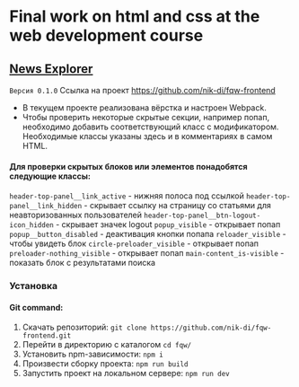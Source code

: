 # Final work on html and css at the web development course
## [News Explorer](https://nik-di.github.io/fqw-frontend/)

`Версия 0.1.0`
Ссылка на проект https://github.com/nik-di/fqw-frontend

* В текущем проекте реализована вёрстка и настроен Webpack.
* Чтобы проверить некоторые скрытые секции, например попап, необходимо добавить соответствующий класс с модификатором. Необходимые классы указаны здесь и в комментариях в самом HTML.

#### Для проверки скрытых блоков или элементов понадобятся следующие классы:
`header-top-panel__link_active` - нижняя полоса под ссылкой
`header-top-panel__link_hidden` - скрывает ссылку на страницу со статьями для неавторизованных пользователей
`header-top-panel__btn-logout-icon_hidden` - скрывает значек logout
`popup_visible` - открывает попап
`popup__button_disabled` - деактивация кнопки попапа
`reloader_visible` - чтобы увидеть блок
`circle-preloader_visible` - открывает попап
`preloader-nothing_visible` - открывает попап
`main-content_is-visible` - показать блок с результатами поиска

### Установка
#### Git command:
1. Скачать репозиторий:
```git clone https://github.com/nik-di/fqw-frontend.git```
2. Перейти в директорию с каталогом
```cd fqw/```
3. Установить npm-зависимости:
```npm i```
4. Произвести сборку проекта:
```npm run build```
5. Запустить проект на локальном сервере:
```npm run dev```
